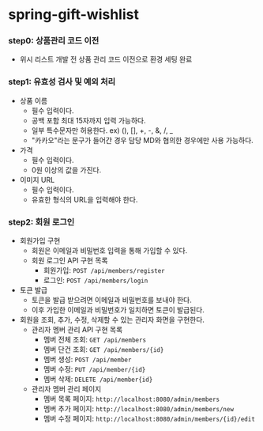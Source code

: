 # spring-gift-wishlist

### step0: 상품관리 코드 이전
- 위시 리스트 개발 전 상품 관리 코드 이전으로 환경 세팅 완료

### step1: 유효성 검사 및 예외 처리
- 상품 이름
  - 필수 입력이다.
  - 공백 포함 최대 15자까지 입력 가능하다.
  - 일부 특수문자만 허용한다. ex) (), [], +, -, &, /, _
  - "카카오"라는 문구가 들어간 경우 담당 MD와 협의한 경우에만 사용 가능하다.
- 가격
  - 필수 입력이다.
  - 0원 이상의 값을 가진다.
- 이미지 URL
  - 필수 입력이다.
  - 유효한 형식의 URL을 입력해야 한다.

### step2: 회원 로그인
- 회원가입 구현
  - 회원은 이메일과 비밀번호 입력을 통해 가입할 수 있다.
  - 회원 로그인 API 구현 목록
    - 회원가입: `POST /api/members/register`
    - 로그인: `POST /api/members/login`
- 토큰 발급
  - 토큰을 발급 받으려면 이메일과 비밀번호를 보내야 한다.
  - 이후 가입한 이메일과 비밀번호가 일치하면 토큰이 발급된다.
- 회원을 조회, 추가, 수정, 삭제할 수 있는 관리자 화면을 구현한다.
  - 관리자 멤버 관리 API 구현 목록
    - 멤버 전체 조회: `GET /api/members`
    - 멤버 단건 조회: `GET /api/members/{id}`
    - 멤버 생성: `POST /api/member`
    - 멤버 수정: `PUT /api/member/{id}` 
    - 멤버 삭제: `DELETE /api/member{id}`
  - 관리자 멤버 관리 페이지
    - 멤버 목록 페이지: `http://localhost:8080/admin/members`
    - 멤버 추가 페이지: `http://localhost:8080/admin/members/new`
    - 멤버 수정 페이지: `http://localhost:8080/admin/members/{id}/edit`